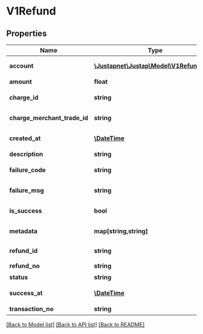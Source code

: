 # V1Refund

## Properties
Name | Type | Description | Notes
------------ | ------------- | ------------- | -------------
**account** | [**\Justapnet\Justap\Model\V1RefundExtra**](V1RefundExtra.md) | 支付渠道退款元参数 | [optional] 
**amount** | **float** | 退款金额 | 
**charge_id** | **string** | Charge 对象 id | 
**charge_merchant_trade_id** | **string** | 商户系统订单号 | 
**created_at** | [**\DateTime**](\DateTime.md) | 退款创建时间 | [optional] 
**description** | **string** | 退款说明 | 
**failure_code** | **string** | 支付渠道失败错误码 | 
**failure_msg** | **string** | 支付渠道失败原因描述 | 
**is_success** | **bool** | 退款是否成功 | [default to false]
**metadata** | **map[string,string]** | 元数据，原样返回 | [optional] 
**refund_id** | **string** | Refund 对象 ID | 
**refund_no** | **string** | 退款单号 | 
**status** | **string** | 退款状态 | 
**success_at** | [**\DateTime**](\DateTime.md) | 退款成功时间 | [optional] 
**transaction_no** | **string** | 交易号 | 

[[Back to Model list]](../README.md#documentation-for-models) [[Back to API list]](../README.md#documentation-for-api-endpoints) [[Back to README]](../README.md)


